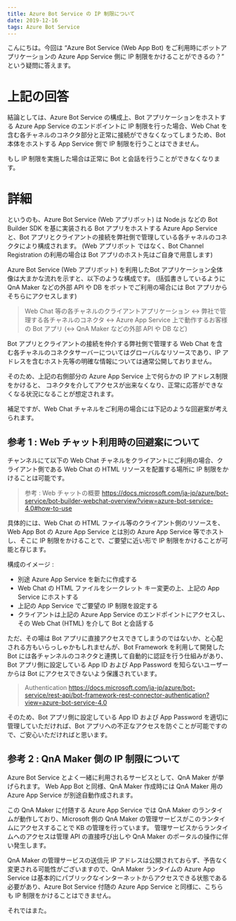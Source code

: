 ```yaml
---
title: Azure Bot Service の IP 制限について
date: 2019-12-16
tags: Azure Bot Service
---
```


こんにちは。今回は “Azure Bot Service (Web App Bot) をご利用時にボットアプリケーションの Azure App Service 側に IP 制限をかけることができるの？” という疑問に答えます。

# 上記の回答
結論としては、Azure Bot Service の構成上、Bot アプリケーションをホストする Azure App Service のエンドポイントに IP 制限を行った場合、Web Chat を含む各チャネルのコネクタ部分と正常に接続ができなくなってしまうため、Bot 本体をホストする App Service 側で IP 制限を行うことはできません。

もし IP 制限を実施した場合は正常に Bot と会話を行うことができなくなります。

# 詳細
というのも、Azure Bot Service (Web アプリボット) は Node.js などの Bot Builder SDK を基に実装される Bot アプリをホストする Azure App Service と、Bot アプリとクライアントの接続を弊社側で管理している各チャネルのコネクタにより構成されます。
(Web アプリボット ではなく、Bot Channel Registration の利用の場合は Bot アプリのホスト先はご自身で用意します)

Azure Bot Service (Web アプリボット) を利用したBot アプリケーション全体像は大まかな流れを示すと、以下のような構成です。
(括弧書きしているように QnA Maker などの外部 API や DB をボットでご利用の場合には Bot アプリからそちらにアクセスします)

> Web Chat 等の各チャネルのクライアントアプリケーション <-> 弊社で管理する各チャネルのコネクタ <-> Azure App Service 上で動作するお客様の Bot アプリ (<-> QnA Maker などの外部 API や DB など)

Bot アプリとクライアントの接続を仲介する弊社側で管理する Web Chat を含む各チャネルのコネクタサーバーについてはグローバルなリソースであり、IP アドレスを含むホスト先等の明確な情報については通常公開しておりません。

そのため、上記の右側部分の Azure App Service 上で何らかの IP アドレス制限をかけると、
コネクタを介してアクセスが出来なくなり、正常に応答ができなくなる状況になることが想定されます。

補足ですが、Web Chat チャネルをご利用の場合には下記のような回避案が考えられます。

## 参考 1 : Web チャット利用時の回避案について
チャンネルにて以下の Web Chat チャネルをクライアントにご利用の場合、クライアント側である Web Chat の HTML リソースを配置する場所に IP 制限をかけることは可能です。

> 参考 : Web チャットの概要
> https://docs.microsoft.com/ja-jp/azure/bot-service/bot-builder-webchat-overview?view=azure-bot-service-4.0#how-to-use

具体的には、Web Chat の HTML ファイル等のクライアント側のリソースを、Web App Bot の Azure App Service とは別の Azure App Service 等でホストし、そこに IP 制限をかけることで、ご要望に近い形で IP 制限をかけることが可能と存じます。

構成のイメージ : 
  - 別途 Azure App Service を新たに作成する
  -  Web Chat の HTML ファイルをシークレット キー変更の上、上記の App Service にホストする
  - 上記の App Service でご要望の IP 制限を設定する
  - クライアントは上記の Azure App Service のエンドポイントにアクセスし、その Web Chat (HTML) を介して Bot と会話する

ただ、その場は Bot アプリに直接アクセスできてしまうのではないか、と心配される方もいらっしゃかもしれませんが、Bot Framework を利用して開発した Bot には各チャンネルのコネクタと連携して自動的に認証を行う仕組みがあり、Bot アプリ側に設定している App ID および App Password を知らないユーザーからは Bot にアクセスできないよう保護されています。

> Authentication
> https://docs.microsoft.com/ja-jp/azure/bot-service/rest-api/bot-framework-rest-connector-authentication?view=azure-bot-service-4.0

そのため、Bot アプリ側に設定している App ID および App Password を適切に管理していただければ、Bot アプリへの不正なアクセスを防ぐことが可能ですので、ご安心いただければと思います。


## 参考 2 : QnA Maker 側の IP 制限について
Azure Bot Service とよく一緒に利用されるサービスとして、QnA Maker が挙げられます。
Web App Bot と同様、QnA Maker 作成時には QnA Maker 用の Azure App Service が別途自動作成されます。

この QnA Maker に付随する Azure App Service では QnA Maker のランタイムが動作しており、Microsoft 側の QnA Maker の管理サービスがこのランタイムにアクセスすることで KB の管理を行っています。
管理サービスからランタイムへのアクセスは管理 API の直接呼び出しや QnA Maker のポータルの操作に伴い発生します。

QnA Maker の管理サービスの送信元 IP アドレスは公開されておらず、予告なく変更される可能性がございますので、QnA Maker ランタイムの Azure App Service は基本的にパブリックなインターネットからアクセスできる状態である必要があり、Azure Bot Service 付随の Azure App Service と同様に、こちらも IP 制限をかけることはできません。


それではまた。
